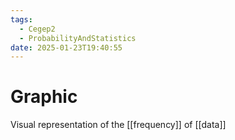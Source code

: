 ```yaml
---
tags:
  - Cegep2
  - ProbabilityAndStatistics
date: 2025-01-23T19:40:55
---
```


# Graphic

Visual representation of the [[frequency]] of [[data]]
